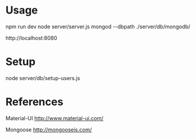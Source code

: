 # Usage
npm run dev
node server/server.js
mongod --dbpath ./server/db/mongodb/


http://localhost:8080


# Setup
node server/db/setup-users.js

# References

Material-UI http://www.material-ui.com/

Mongoose http://mongoosejs.com/